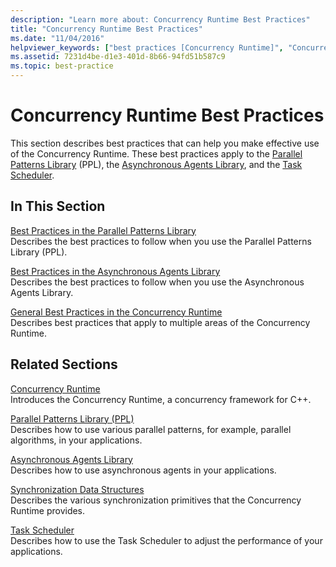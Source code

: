 ```yaml
---
description: "Learn more about: Concurrency Runtime Best Practices"
title: "Concurrency Runtime Best Practices"
ms.date: "11/04/2016"
helpviewer_keywords: ["best practices [Concurrency Runtime]", "Concurrency Runtime, practices to avoid", "practices to avoid [Concurrency Runtime]", "Concurrency Runtime, best practices"]
ms.assetid: 7231d4be-d1e3-401d-8b66-94fd51b587c9
ms.topic: best-practice
---
```

# Concurrency Runtime Best Practices

This section describes best practices that can help you make effective use of the Concurrency Runtime. These best practices apply to the [Parallel Patterns Library](../../parallel/concrt/parallel-patterns-library-ppl.md) (PPL), the [Asynchronous Agents Library](../../parallel/concrt/asynchronous-agents-library.md), and the [Task Scheduler](../../parallel/concrt/task-scheduler-concurrency-runtime.md).

## In This Section

[Best Practices in the Parallel Patterns Library](../../parallel/concrt/best-practices-in-the-parallel-patterns-library.md)<br/>
Describes the best practices to follow when you use the Parallel Patterns Library (PPL).

[Best Practices in the Asynchronous Agents Library](../../parallel/concrt/best-practices-in-the-asynchronous-agents-library.md)<br/>
Describes the best practices to follow when you use the Asynchronous Agents Library.

[General Best Practices in the Concurrency Runtime](../../parallel/concrt/general-best-practices-in-the-concurrency-runtime.md)<br/>
Describes best practices that apply to multiple areas of the Concurrency Runtime.

## Related Sections

[Concurrency Runtime](../../parallel/concrt/concurrency-runtime.md)<br/>
Introduces the Concurrency Runtime, a concurrency framework for C++.

[Parallel Patterns Library (PPL)](../../parallel/concrt/parallel-patterns-library-ppl.md)<br/>
Describes how to use various parallel patterns, for example, parallel algorithms, in your applications.

[Asynchronous Agents Library](../../parallel/concrt/asynchronous-agents-library.md)<br/>
Describes how to use asynchronous agents in your applications.

[Synchronization Data Structures](../../parallel/concrt/synchronization-data-structures.md)<br/>
Describes the various synchronization primitives that the Concurrency Runtime provides.

[Task Scheduler](../../parallel/concrt/task-scheduler-concurrency-runtime.md)<br/>
Describes how to use the Task Scheduler to adjust the performance of your applications.
